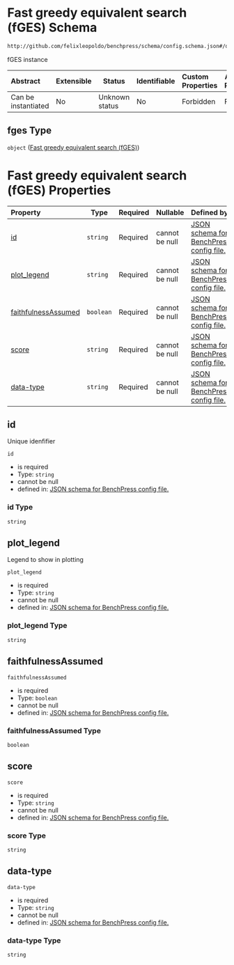 # Fast greedy equivalent search (fGES) Schema

```txt
http://github.com/felixleopoldo/benchpress/schema/config.schema.json#/definitions/fges
```

fGES instance


| Abstract            | Extensible | Status         | Identifiable | Custom Properties | Additional Properties | Access Restrictions | Defined In                                                                  |
| :------------------ | ---------- | -------------- | ------------ | :---------------- | --------------------- | ------------------- | --------------------------------------------------------------------------- |
| Can be instantiated | No         | Unknown status | No           | Forbidden         | Forbidden             | none                | [config.schema.json\*](../../out/config.schema.json "open original schema") |

## fges Type

`object` ([Fast greedy equivalent search (fGES)](config-definitions-fast-greedy-equivalent-search-fges.md))

# Fast greedy equivalent search (fGES) Properties

| Property                                    | Type      | Required | Nullable       | Defined by                                                                                                                                                                                                                                                      |
| :------------------------------------------ | --------- | -------- | -------------- | :-------------------------------------------------------------------------------------------------------------------------------------------------------------------------------------------------------------------------------------------------------------- |
| [id](#id)                                   | `string`  | Required | cannot be null | [JSON schema for BenchPress config file.](config-definitions-fast-greedy-equivalent-search-fges-properties-id.md "http&#x3A;//github.com/felixleopoldo/benchpress/schema/config.schema.json#/definitions/fges/properties/id")                                   |
| [plot_legend](#plot_legend)                 | `string`  | Required | cannot be null | [JSON schema for BenchPress config file.](config-definitions-fast-greedy-equivalent-search-fges-properties-plot_legend.md "http&#x3A;//github.com/felixleopoldo/benchpress/schema/config.schema.json#/definitions/fges/properties/plot_legend")                 |
| [faithfulnessAssumed](#faithfulnessAssumed) | `boolean` | Required | cannot be null | [JSON schema for BenchPress config file.](config-definitions-fast-greedy-equivalent-search-fges-properties-faithfulnessassumed.md "http&#x3A;//github.com/felixleopoldo/benchpress/schema/config.schema.json#/definitions/fges/properties/faithfulnessAssumed") |
| [score](#score)                             | `string`  | Required | cannot be null | [JSON schema for BenchPress config file.](config-definitions-fast-greedy-equivalent-search-fges-properties-score.md "http&#x3A;//github.com/felixleopoldo/benchpress/schema/config.schema.json#/definitions/fges/properties/score")                             |
| [data-type](#data-type)                     | `string`  | Required | cannot be null | [JSON schema for BenchPress config file.](config-definitions-fast-greedy-equivalent-search-fges-properties-data-type.md "http&#x3A;//github.com/felixleopoldo/benchpress/schema/config.schema.json#/definitions/fges/properties/data-type")                     |

## id

Unique idenfifier


`id`

-   is required
-   Type: `string`
-   cannot be null
-   defined in: [JSON schema for BenchPress config file.](config-definitions-fast-greedy-equivalent-search-fges-properties-id.md "http&#x3A;//github.com/felixleopoldo/benchpress/schema/config.schema.json#/definitions/fges/properties/id")

### id Type

`string`

## plot_legend

Legend to show in plotting


`plot_legend`

-   is required
-   Type: `string`
-   cannot be null
-   defined in: [JSON schema for BenchPress config file.](config-definitions-fast-greedy-equivalent-search-fges-properties-plot_legend.md "http&#x3A;//github.com/felixleopoldo/benchpress/schema/config.schema.json#/definitions/fges/properties/plot_legend")

### plot_legend Type

`string`

## faithfulnessAssumed




`faithfulnessAssumed`

-   is required
-   Type: `boolean`
-   cannot be null
-   defined in: [JSON schema for BenchPress config file.](config-definitions-fast-greedy-equivalent-search-fges-properties-faithfulnessassumed.md "http&#x3A;//github.com/felixleopoldo/benchpress/schema/config.schema.json#/definitions/fges/properties/faithfulnessAssumed")

### faithfulnessAssumed Type

`boolean`

## score




`score`

-   is required
-   Type: `string`
-   cannot be null
-   defined in: [JSON schema for BenchPress config file.](config-definitions-fast-greedy-equivalent-search-fges-properties-score.md "http&#x3A;//github.com/felixleopoldo/benchpress/schema/config.schema.json#/definitions/fges/properties/score")

### score Type

`string`

## data-type




`data-type`

-   is required
-   Type: `string`
-   cannot be null
-   defined in: [JSON schema for BenchPress config file.](config-definitions-fast-greedy-equivalent-search-fges-properties-data-type.md "http&#x3A;//github.com/felixleopoldo/benchpress/schema/config.schema.json#/definitions/fges/properties/data-type")

### data-type Type

`string`
